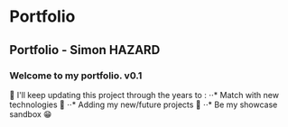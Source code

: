 # Portfolio
## Portfolio - Simon HAZARD

### Welcome to my portfolio. v0.1

🚀 I'll keep updating this project through the years to :
⋅⋅* Match with new technologies 🌠
⋅⋅* Adding my new/future projects 🚧
⋅⋅* Be my showcase sandbox 😁

